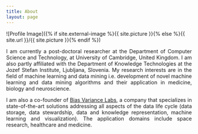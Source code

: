 ```yaml
---
title: About
layout: page
---
```

![Profile Image]({% if site.external-image %}{{ site.picture }}{% else %}{{ site.url }}/{{ site.picture }}{% endif %})

<p style="text-align: justify">I am currently a post-doctoral researcher at the Department of Computer Science and Technology, at University of Cambridge, United Kingdom. I am also partly affiliated with the Department of Knowledge Technologies at the Jozef Stefan Institute, Ljubljana, Slovenia. My research interests are in the field of machine learning and data mining i.e. development of novel machine learning and data mining algorithms and their application in medicine, biology and neuroscience.</p>

<p style="text-align: justify"> I am also a co-founder of <a href="https://www.bvlabs.ai" target="_blank">Bias Variance Labs</a>, a company that specializes in state-of-the-art solutions addressing all aspects of the data life cycle (data storage, data stewardship, data and knowledge representation, machine learning and visualization). The application domains include space research, healthcare and medicine.</p>

<!--<h2>Projects</h2>
<ul>
	<li><a href="https://github.com/">Lorem Lorem</a></li>
	<li><a href="https://github.com/">Ipsum Dolor</a></li>
	<li><a href="https://github.com/">Dolor Lorem</a></li>
</ul>-->

